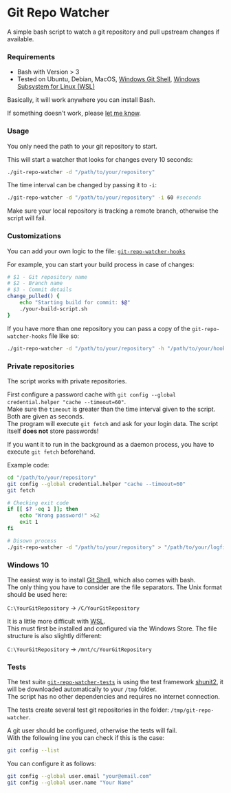 # Git Repo Watcher

A simple bash script to watch a git repository and pull upstream changes if available.

### Requirements

* Bash with Version > 3
* Tested on Ubuntu, Debian, MacOS, [Windows Git Shell](https://git-scm.com/download/win), [Windows Subsystem for Linux (WSL)](https://www.microsoft.com/en-us/p/ubuntu/9nblggh4msv6)

Basically, it will work anywhere you can install Bash.

If something doesn't work, please [let me know](https://github.com/kolbasa/git-repo-watcher/issues).

### Usage

You only need the path to your git repository to start.

This will start a watcher that looks for changes every 10 seconds:
```bash
./git-repo-watcher -d "/path/to/your/repository"
```

The time interval can be changed by passing it to `-i`:
```bash
./git-repo-watcher -d "/path/to/your/repository" -i 60 #seconds
```

Make sure your local repository is tracking a remote branch, otherwise the script will fail.

### Customizations

You can add your own logic to the file: [`git-repo-watcher-hooks`](https://github.com/kolbasa/git-repo-watcher/blob/master/git-repo-watcher-hooks)

For example, you can start your build process in case of changes:

```bash
# $1 - Git repository name
# $2 - Branch name
# $3 - Commit details
change_pulled() {
    echo "Starting build for commit: $@"
    ./your-build-script.sh
}
```

If you have more than one repository you can pass a copy of the `git-repo-watcher-hooks` file like so:
```bash
./git-repo-watcher -d "/path/to/your/repository" -h "/path/to/your/hooks-file"
```

### Private repositories

The script works with private repositories.  

First configure a password cache with `git config --global credential.helper "cache --timeout=60"`.  
Make sure the `timeout` is greater than the time interval given to the script. Both are given as seconds.  
The program will execute `git fetch` and ask for your login data. The script itself **does not** store passwords!

If you want it to run in the background as a daemon process, you have to execute `git fetch` beforehand.

Example code:

```bash
cd "/path/to/your/repository"
git config --global credential.helper "cache --timeout=60"
git fetch

# Checking exit code
if [[ $? -eq 1 ]]; then
    echo "Wrong password!" >&2
    exit 1
fi

# Disown process
./git-repo-watcher -d "/path/to/your/repository" > "/path/to/your/logfile.log" & disown
```

### Windows 10

The easiest way is to install [Git Shell](https://git-scm.com/download/win), which also comes with bash.  
The only thing you have to consider are the file separators. The Unix format should be used here:

`C:\YourGitRepository` &#8594; `/C/YourGitRepository`

It is a little more difficult with [WSL](https://www.microsoft.com/en-us/p/ubuntu/9nblggh4msv6).  
This must first be installed and configured via the Windows Store.
The file structure is also slightly different:

`C:\YourGitRepository` &#8594; `/mnt/c/YourGitRepository`

### Tests

The test suite [`git-repo-watcher-tests`](https://github.com/kolbasa/git-repo-watcher/blob/master/git-repo-watcher-tests) is using the test framework [shunit2](https://github.com/kward/shunit2), it will be downloaded automatically to your `/tmp` folder.  
The script has no other dependencies and requires no internet connection.

The tests create several test git repositories in the folder: `/tmp/git-repo-watcher`.

A git user should be configured, otherwise the tests will fail.  
With the following line you can check if this is the case:
```bash
git config --list
```

You can configure it as follows:
```bash
git config --global user.email "your@email.com"
git config --global user.name "Your Name"
```


